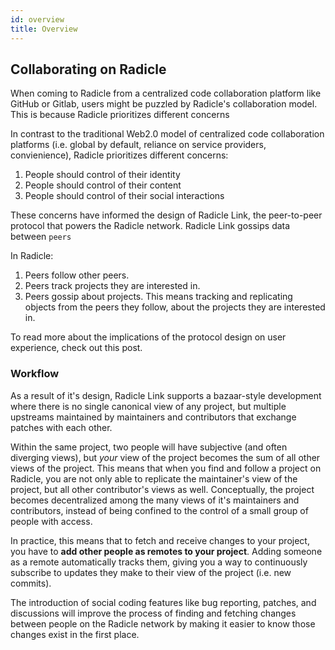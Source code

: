 ```yaml
---
id: overview
title: Overview
---
```


## Collaborating on Radicle
When coming to Radicle from a centralized code collaboration platform like
GitHub or Gitlab, users might be puzzled by Radicle's collaboration model. This
is because Radicle  prioritizes different concerns

In contrast to the traditional Web2.0 model of centralized code collaboration
platforms (i.e. global by default, reliance on service providers, convienience),
Radicle prioritizes different concerns:

1. People should control of their identity
2. People should control of their content
3. People should control of their social interactions

These concerns have informed the design of Radicle Link, the peer-to-peer
protocol that powers the Radicle network. Radicle Link gossips data between
`peers`

In Radicle:

1. Peers follow other peers.
2. Peers track projects they are interested in.
3. Peers gossip about projects. This means tracking and replicating objects from
   the peers they follow, about the projects they are interested in.

To read more about the implications of the protocol design on user experience,
check out this post. 

### Workflow

As a result of it's design, Radicle Link supports a bazaar-style development
where there is no single canonical view of any project, but multiple upstreams
maintained by maintainers and contributors that exchange patches with each
other. 

Within the same project, two people will have subjective (and often diverging
views), but *your* view of the project becomes the sum of all other views of the
project. This means that when you find and follow a project on Radicle, you are
not only able to replicate the maintainer's view of the project, but all other
contributor's views as well. Conceptually, the project becomes decentralized
among the many views of it's maintainers and contributors, instead of being
confined to the control of a small group of people with access.

In practice, this means that to fetch and receive changes to your project, you
have to **add other people as remotes to your project**. Adding someone as a
remote automatically tracks them, giving you a way to continuously subscribe to
updates they make to their view of the project (i.e. new commits).

The introduction of social coding features like bug reporting, patches, and
discussions will improve the process of finding and fetching changes between
people on the Radicle network by making it easier to know those changes exist in
the first place. 
